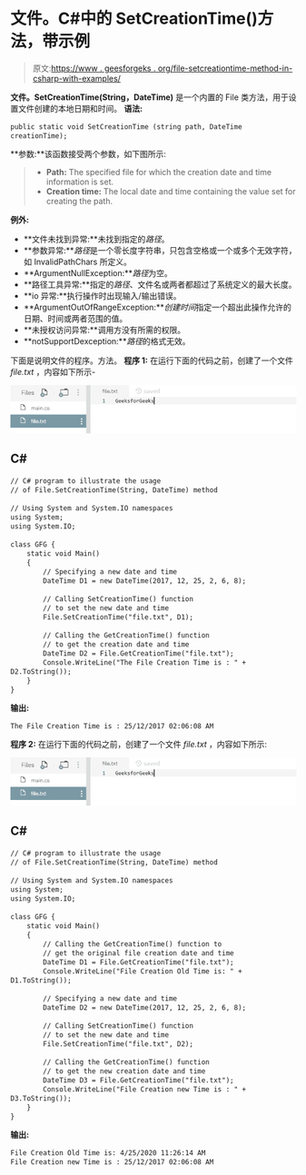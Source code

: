 # 文件。C#中的 SetCreationTime()方法，带示例

> 原文:[https://www . geesforgeks . org/file-setcreationtime-method-in-csharp-with-examples/](https://www.geeksforgeeks.org/file-setcreationtime-method-in-csharp-with-examples/)

**文件。SetCreationTime(String，DateTime)** 是一个内置的 File 类方法，用于设置文件创建的本地日期和时间。
**语法:**

```
public static void SetCreationTime (string path, DateTime creationTime);
```

**参数:**该函数接受两个参数，如下图所示:

> *   **Path:** The specified file for which the creation date and time information is set.
> *   **Creation time:** The local date and time containing the value set for creating the path.

**例外:**

*   **文件未找到异常:**未找到指定的*路径*。
*   **参数异常:***路径*是一个零长度字符串，只包含空格或一个或多个无效字符，如 InvalidPathChars 所定义。
*   **ArgumentNullException:***路径*为空。
*   **路径工具异常:**指定的*路径*、文件名或两者都超过了系统定义的最大长度。
*   **io 异常:**执行操作时出现输入/输出错误。
*   **ArgumentOutOfRangeException:***创建时间*指定一个超出此操作允许的日期、时间或两者范围的值。
*   **未授权访问异常:**调用方没有所需的权限。
*   **notSupportDexception:***路径*的格式无效。

下面是说明文件的程序。方法。
**程序 1:** 在运行下面的代码之前，创建了一个文件 *file.txt* ，内容如下所示-

![file.txt](img/78c9ba1435dec5c78e0a796cc6c788f5.png)

## C#

```
// C# program to illustrate the usage
// of File.SetCreationTime(String, DateTime) method

// Using System and System.IO namespaces
using System;
using System.IO;

class GFG {
    static void Main()
    {
        // Specifying a new date and time
        DateTime D1 = new DateTime(2017, 12, 25, 2, 6, 8);

        // Calling SetCreationTime() function
        // to set the new date and time
        File.SetCreationTime("file.txt", D1);

        // Calling the GetCreationTime() function
        // to get the creation date and time
        DateTime D2 = File.GetCreationTime("file.txt");
        Console.WriteLine("The File Creation Time is : " + D2.ToString());
    }
}
```

**输出:**

```
The File Creation Time is : 25/12/2017 02:06:08 AM
```

**程序 2:** 在运行下面的代码之前，创建了一个文件 *file.txt* ，内容如下所示:

![file.txt](img/78c9ba1435dec5c78e0a796cc6c788f5.png)

## C#

```
// C# program to illustrate the usage
// of File.SetCreationTime(String, DateTime) method

// Using System and System.IO namespaces
using System;
using System.IO;

class GFG {
    static void Main()
    {
        // Calling the GetCreationTime() function to
        // get the original file creation date and time
        DateTime D1 = File.GetCreationTime("file.txt");
        Console.WriteLine("File Creation Old Time is: " + D1.ToString());

        // Specifying a new date and time
        DateTime D2 = new DateTime(2017, 12, 25, 2, 6, 8);

        // Calling SetCreationTime() function
        // to set the new date and time
        File.SetCreationTime("file.txt", D2);

        // Calling the GetCreationTime() function
        // to get the new creation date and time
        DateTime D3 = File.GetCreationTime("file.txt");
        Console.WriteLine("File Creation new Time is : " + D3.ToString());
    }
}
```

**输出:**

```
File Creation Old Time is: 4/25/2020 11:26:14 AM
File Creation new Time is : 25/12/2017 02:06:08 AM
```